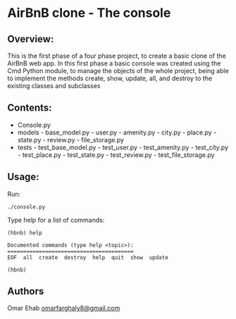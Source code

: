 

# **AirBnB clone - The console**

## Overview:

This is the first phase of a four phase project, to create a basic    clone of the AirBnB web app. In this first phase a basic console was   created using the Cmd Python module, to manage the objects of the    whole project, being able to implement the methods create, show,    update, all, and destroy to the existing classes and subclasses

## Contents:

 - Console.py
 - models
		 -  base_model.py
		 -  user.py
		 -  amenity.py
		 -  city.py
		 -  place.py
		 -  state.py
		 -  review.py
		 -  file_storage.py
 - tests
		 -  test_base_model.py
		 -  test_user.py
		 -  test_amenity.py
		 -  test_city.py
		 -  test_place.py
		 -  test_state.py
		 -  test_review.py
		 -  test_file_storage.py
## Usage:
Run:

    ./console.py
   Type help for a list of commands:

    
    (hbnb) help
    
    Documented commands (type help <topic>):
    ========================================
    EOF  all  create  destroy  help  quit  show  update
    
    (hbnb)
## Authors
Omar Ehab omarfarghaly8@gmail.com



